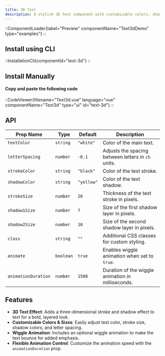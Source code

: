 ```yaml
---
title: 3D Text
description: A stylish 3D text component with customizable colors, shadows, and animation options.
---
```


::ComponentLoader{label="Preview" componentName="Text3dDemo" type="examples"}
::

## Install using CLI

::InstallationCli{componentId="text-3d"}
::

## Install Manually

#### Copy and paste the following code

::CodeViewer{filename="Text3d.vue" language="vue" componentName="Text3d" type="ui" id="text-3d"}
::

## API

| Prop Name           | Type      | Default    | Description                                        |
| ------------------- | --------- | ---------- | -------------------------------------------------- |
| `textColor`         | `string`  | `"white"`  | Color of the main text.                            |
| `letterSpacing`     | `number`  | `-0.1`     | Adjusts the spacing between letters in `ch` units. |
| `strokeColor`       | `string`  | `"black"`  | Color of the text stroke.                          |
| `shadowColor`       | `string`  | `"yellow"` | Color of the text shadow.                          |
| `strokeSize`        | `number`  | `20`       | Thickness of the text stroke in pixels.            |
| `shadow1Size`       | `number`  | `7`        | Size of the first shadow layer in pixels.          |
| `shadow2Size`       | `number`  | `10`       | Size of the second shadow layer in pixels.         |
| `class`             | `string`  | `""`       | Additional CSS classes for custom styling.         |
| `animate`           | `boolean` | `true`     | Enables wiggle animation when set to `true`.       |
| `animationDuration` | `number`  | `1500`     | Duration of the wiggle animation in milliseconds.  |

## Features

- **3D Text Effect**: Adds a three-dimensional stroke and shadow effect to text for a bold, layered look.
- **Customizable Colors & Sizes**: Easily adjust text color, stroke size, shadow colors, and letter spacing.
- **Wiggle Animation**: Includes an optional wiggle animation to make the text bounce for added emphasis.
- **Flexible Animation Control**: Customize the animation speed with the `animationDuration` prop.
